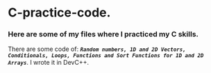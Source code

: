# C-practice-code.
### Here are some of my files where I practiced my C skills.

There are some code of: ***`Random numbers, 1D and 2D Vectors, Conditionals, Loops, Functions and Sort Functions for 1D and 2D Arrays`***. I wrote it in DevC++.
